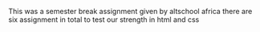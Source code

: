 This was a semester break assignment given by altschool africa there are six assignment in total to test our strength in html and css

